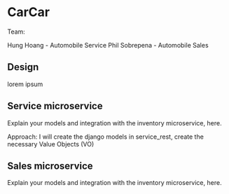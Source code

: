# CarCar

Team:

Hung Hoang - Automobile Service
Phil Sobrepena - Automobile Sales

## Design
lorem ipsum
## Service microservice

Explain your models and integration with the inventory
microservice, here.

Approach: I will create the django models in service_rest, create the necessary Value Objects (VO)

## Sales microservice

Explain your models and integration with the inventory
microservice, here.
